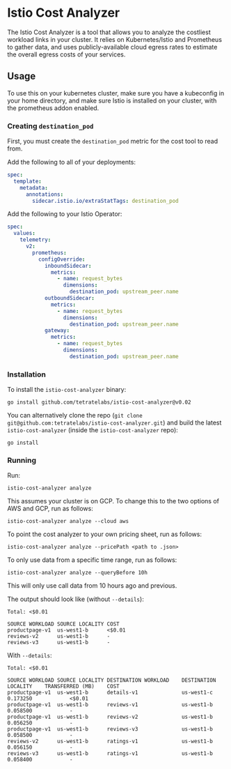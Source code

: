 # Istio Cost Analyzer

The Istio Cost Analyzer is a tool that allows you to analyze the costliest workload links in your cluster. It relies on Kubernetes/Istio and Prometheus to gather
data, and uses publicly-available cloud egress rates to estimate the overall egress costs of your services.

## Usage

To use this on your kubernetes cluster, make sure you have a kubeconfig in your home directory, and make sure Istio is installed on your cluster, with the prometheus addon enabled.

### Creating `destination_pod`

First, you must create the `destination_pod` metric for the cost tool to read from.

Add the following to all of your deployments:

```yaml
spec:
  template:
    metadata:
      annotations:
        sidecar.istio.io/extraStatTags: destination_pod
```

Add the following to your Istio Operator:

```yaml
spec:
  values:
    telemetry:
      v2:
        prometheus:
          configOverride:
            inboundSidecar:
              metrics:
                - name: request_bytes
                  dimensions:
                    destination_pod: upstream_peer.name
            outboundSidecar:
              metrics:
                - name: request_bytes
                  dimensions:
                    destination_pod: upstream_peer.name
            gateway:
              metrics:
                - name: request_bytes
                  dimensions:
                    destination_pod: upstream_peer.name
```


### Installation

To install the `istio-cost-analyzer` binary:

```shell
go install github.com/tetratelabs/istio-cost-analyzer@v0.02 
```

You can alternatively clone the repo (`git clone git@github.com:tetratelabs/istio-cost-analyzer.git`) and build the latest
`istio-cost-analyzer` (inside the `istio-cost-analyzer` repo):

```
go install
```

### Running

Run:

```
istio-cost-analyzer analyze
```

This assumes your cluster is on GCP. To change this to the two options of AWS and GCP, run as follows:
```
istio-cost-analyzer analyze --cloud aws
```
To point the cost analyzer to your own pricing sheet, run as follows:
```
istio-cost-analyzer analyze --pricePath <path to .json>
```
To only use data from a specific time range, run as follows:
```
istio-cost-analyzer analyze --queryBefore 10h
```
This will only use call data from 10 hours ago and previous.

The output should look like (without `--details`): 

```
Total: <$0.01

SOURCE WORKLOAD	SOURCE LOCALITY	COST   
productpage-v1 	us-west1-b     	<$0.01	
reviews-v2     	us-west1-b     	-     	
reviews-v3     	us-west1-b     	-  
```
With `--details`:

```
Total: <$0.01

SOURCE WORKLOAD	SOURCE LOCALITY	DESTINATION WORKLOAD	DESTINATION LOCALITY	TRANSFERRED (MB)	COST   
productpage-v1 	us-west1-b     	details-v1          	us-west1-c          	0.173250        	<$0.01	
productpage-v1 	us-west1-b     	reviews-v1          	us-west1-b          	0.058500        	-     	
productpage-v1 	us-west1-b     	reviews-v2          	us-west1-b          	0.056250        	-     	
productpage-v1 	us-west1-b     	reviews-v3          	us-west1-b          	0.058500        	-     	
reviews-v2     	us-west1-b     	ratings-v1          	us-west1-b          	0.056150        	-     	
reviews-v3     	us-west1-b     	ratings-v1          	us-west1-b          	0.058400        	-    
```

